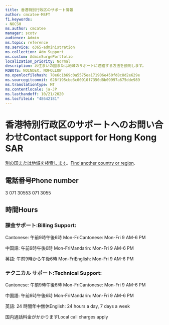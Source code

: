 ```yaml
---
title: 香港特別行政区のサポート情報
author: cmcatee-MSFT
f1.keywords:
- NOCSH
ms.author: cmcatee
manager: scotv
audience: Admin
ms.topic: reference
ms.service: o365-administration
ms.collection: Adm_Support
ms.custom: AdminSurgePortfolio
localization_priority: Normal
description: お住まいの国または地域のサポートに連絡する方法を説明します。
ROBOTS: NOINDEX, NOFOLLOW
ms.openlocfilehash: 70e6c1b69c0a5575ea171906e450fd8c8d2e629e
ms.sourcegitcommit: 628f195cbe3c00910f7350d8b09997a675dde989
ms.translationtype: MT
ms.contentlocale: ja-JP
ms.lasthandoff: 10/21/2020
ms.locfileid: "48642181"
---
```

# <a name="contact-support-for-hong-kong-sar"></a><span data-ttu-id="75cde-103">香港特別行政区のサポートへのお問い合わせ</span><span class="sxs-lookup"><span data-stu-id="75cde-103">Contact support for Hong Kong SAR</span></span>

<span data-ttu-id="75cde-104">[別の国または地域を検索します](../contact-support-for-business-products.md)。</span><span class="sxs-lookup"><span data-stu-id="75cde-104">[Find another country or region](../contact-support-for-business-products.md).</span></span>

## <a name="phone-number"></a><span data-ttu-id="75cde-105">電話番号</span><span class="sxs-lookup"><span data-stu-id="75cde-105">Phone number</span></span>
<span data-ttu-id="75cde-106">3 071 3055</span><span class="sxs-lookup"><span data-stu-id="75cde-106">3 071 3055</span></span>

## <a name="hours"></a><span data-ttu-id="75cde-107">時間</span><span class="sxs-lookup"><span data-stu-id="75cde-107">Hours</span></span>
### <a name="billing-support"></a><span data-ttu-id="75cde-108">課金サポート:</span><span class="sxs-lookup"><span data-stu-id="75cde-108">Billing Support:</span></span>

<span data-ttu-id="75cde-109">Cantonese: 午前9時午後6時 Mon-Fri</span><span class="sxs-lookup"><span data-stu-id="75cde-109">Cantonese: Mon-Fri 9 AM-6 PM</span></span>

<span data-ttu-id="75cde-110">中国語: 午前9時午後6時 Mon-Fri</span><span class="sxs-lookup"><span data-stu-id="75cde-110">Mandarin: Mon-Fri 9 AM-6 PM</span></span>

<span data-ttu-id="75cde-111">英語: 午前9時から午後6時 Mon-Fri</span><span class="sxs-lookup"><span data-stu-id="75cde-111">English: Mon-Fri 9 AM-6 PM</span></span>

### <a name="technical-support"></a><span data-ttu-id="75cde-112">テクニカル サポート:</span><span class="sxs-lookup"><span data-stu-id="75cde-112">Technical Support:</span></span>

<span data-ttu-id="75cde-113">Cantonese: 午前9時午後6時 Mon-Fri</span><span class="sxs-lookup"><span data-stu-id="75cde-113">Cantonese: Mon-Fri 9 AM-6 PM</span></span>

<span data-ttu-id="75cde-114">中国語: 午前9時午後6時 Mon-Fri</span><span class="sxs-lookup"><span data-stu-id="75cde-114">Mandarin: Mon-Fri 9 AM-6 PM</span></span>

<span data-ttu-id="75cde-115">英語: 24 時間年中無休</span><span class="sxs-lookup"><span data-stu-id="75cde-115">English: 24 hours a day, 7 days a week</span></span>

<span data-ttu-id="75cde-116">国内通話料金がかかります</span><span class="sxs-lookup"><span data-stu-id="75cde-116">Local call charges apply</span></span>
